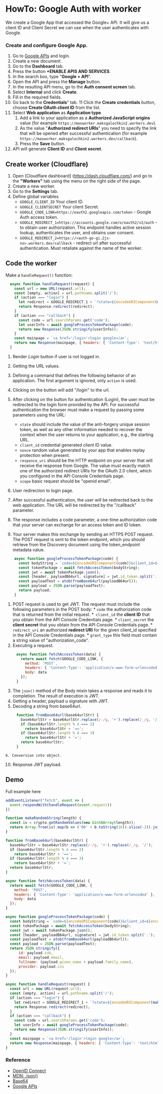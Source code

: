 # HowTo: Google Auth with worker
We create a Google App that accessed the Google+ API. It will give us a client ID and Client Secret we can use when the user authenticates with Google.

### Create and configure Google App.

1. Go to [Google APIs](https://console.developers.google.com/) and login. 
2. Create a new document.
3. Go to the **Dashboard** tab.
4. Press the button **+ENABLE APIS AND SERVICES**.
5. In the search box, type "**Google + API**".
6. Open the API and press the **Manage** button. 
7. In the resulting API menu, go to the **Auth consent screen** tab.
8. Select **Internal** and click **Create**.
9. Fill in the required fields.
10. Go back to the **Credentials**" tab.
11 Click the **Create credentials** button, choose **Create OAuth client ID** from the list.
12. Select **Web application** as **Application type**. 
    1. Add a link to your application as a **Authorized JavaScript origins** value (for example `https://maxworker.maksgalochkin2.workers.dev`).
    2. As the value "**Authorized redirect URIs**" you need to specify the link that will be opened after successful authentication (for example `https://maxworker.maksgalochkin2.workers.dev/callback`).
    3. Press the **Save** button. 
13. API will generate **Client ID** and **Client secret**.

## Create worker (Cloudflare)

1. Open [Cloudflare dashboard] (https://dash.cloudflare.com/) and go to the **"Workers"** tab using the menu on the right side of the page.
2. Create a new worker.
3. Go to the **Settings** tab.
4. Define global variables 
   * `GOOGLE_CLIENT_ID` Your client ID.
   * `GOOGLE_CLIENTSECRET` Your client Secret.
   * `GOOGLE_CODE_LINK=https://oauth2.googleapis.com/token` - Google Auth access token.
   * `GOOGLE_REDIRECT_1=https://accounts.google.com/o/oauth2/v2/auth` - to obtain user authorization. This endpoint handles active session lookup, authenticates the user, and obtains user consent.
   * `GOOGLE_REDIRECT_2=https://<auth-go-gi.2js-no>.workers.dev/callback` - redirect url after successful authentication. Must retaliate against the name of the worker.

## Code the worker

Make a `handleRequest()` function:
```javascript
  async function handleRequest(request) {
    const url = new URL(request.url);                                                   //[2]
    const [empty, action] = url.pathname.split('/');                                    //[3]
    if (action === "login") {                                                           //[4]
      let redirect = GOOGLE_REDIRECT_1 + `?state=${encodeURIComponent(makeRandomString(12))}&client_id=${encodeURIComponent(GOOGLE_CLIENT_ID)}&nonce=${encodeURIComponent(makeRandomString(12))}&response_type=${encodeURIComponent("code")}&redirect_uri=${encodeURIComponent(GOOGLE_REDIRECT_2)}&scope=${encodeURIComponent("openid email")}&`; //[5]
      return Response.redirect(redirect);                                               //[6]
    }
    if (action === "callback") {                                                        //[7]
      const code = url.searchParams.get('code');                                        //[8]
      let userInfo = await googleProcessTokenPackage(code);                             //[9]
      return new Response(JSON.stringify(userInfo));                                    //[10]
    }
    const mainpage = `<a href='/login'>login google</a>`;
    return new Response(mainpage, { headers: { 'Content-Type': 'text/html' } });        //[1]
  }
```
1. Render _Login_ button if user is not logged in.
2. Getting the URL values. 
3. Defining a command that defines the following behavior of an application. The first argument is ignored, only `action` is used.
4. Clicking on the button will add "/login" to the url.
5. After clicking on the button for authentication (Login), the user must be redirected to the login form provided by the API. For successful authentication the browser must make a request by passing some parameters using the URL:
      * `state`  should include the value of the anti-forgery unique session token, as well as any other information needed to recover the context when the user returns to your application, e.g., the starting URL.  
      * `client_id`  credential generated client ID value.        
      * `nonce` random value generated by your app that enables replay protection when present.
      * `responce_uri` should be the HTTP endpoint on your server that will receive the response from Google. The value must exactly match one of the authorized redirect URIs for the OAuth 2.0 client, which you configured in the API Console Credentials page.
      * `scope` basic request should be "openid email".
 
6. User redirection to login page.
7. After successful authentication, the user will be redirected back to the web application. The URL will be redirected by the "/callback" parameter.
8. The response includes a code parameter, a one-time authorization code that your server can exchange for an access token and ID token.
9. Your server makes this exchange by sending an HTTPS POST request. The POST request is sent to the token endpoint, which you should retrieve from the Discovery document using the token_endpoint metadata value.
```javascript
    async function googleProcessTokenPackage(code) {
      const bodyString = `code=${encodeURIComponent(code)}&client_id=${encodeURIComponent(GOOGLE_CLIENT_ID)}&client_secret=${encodeURIComponent(GOOGLE_CLIENT_SECRET)}&redirect_uri=${encodeURIComponent(GOOGLE_REDIRECT_2)}&grant_type=authorization_code`;                            //[1]
      const tokenPackage = await fetchAccessToken(bodyString);                //[2]
      const jwt = await tokenPackage.json();                                  //[3]
      const [header, payloadB64url, signature] = jwt.id_token.split('.');     //[4]
      const payloadText = atob(fromBase64url(payloadB64url));                 //[5]
      const payload = JSON.parse(payloadText);                                //[6]
      return payload;
    }
```
1. POST request is used to get JWT. The request must include the following parameters in the POST body:
       * `code` the authorization code that is returned from the initial request.
       *` client_id`	the **client ID** that you obtain from the API Console Credentials page.
       * `client_secret`	the **client secret** that you obtain from the API Console Credentials page.
       * `redirect_uri` an authorized **redirect URI** for the given client_id specified in the API Console Credentials page.
       * `grant_type` this field must contain a  string value of "authorization_code".
2. Executing a request. 
```javascript
     async function fetchAccessToken(data) {
       return await fetch(GOOGLE_CODE_LINK, {
         method: 'POST',
         headers: { 'Content-Type': 'application/x-www-form-urlencoded' },
         body: data
       });
     }
```
3. The `json()` method of the Body mixin takes a response and reads it to completion. The result of execution is JWT.
4. Getting a header, payload u signature with JWT.
5. Decoding a string from base64url.
```javascript
     function fromBase64url(base64urlStr) {
       base64urlStr = base64urlStr.replace(/-/g, '+').replace(/_/g, '/');
       if (base64urlStr.length % 4 === 2)
         return base64urlStr + '==';
       if (base64urlStr.length % 4 === 3)
         return base64urlStr + '=';
       return base64urlStr;
     }
```
    6. Conversion into object.
 10. Response JWT payload.
 
## Demo
 Full example here
 ```javascript
 addEventListener("fetch", event => {
   event.respondWith(handleRequest(event.request))
 })
 
 function makeRandomString(length) {
   const iv = crypto.getRandomValues(new Uint8Array(length));
   return Array.from(iv).map(b => ('00' + b.toString(16)).slice(-2)).join('');
 }
 
 function fromBase64url(base64urlStr) {
   base64urlStr = base64urlStr.replace(/-/g, '+').replace(/_/g, '/');
   if (base64urlStr.length % 4 === 2)
     return base64urlStr + '==';
   if (base64urlStr.length % 4 === 3)
     return base64urlStr + '=';
   return base64urlStr;
 }
 
 async function fetchAccessToken(data) {
   return await fetch(GOOGLE_CODE_LINK, {
     method: 'POST',
     headers: { 'Content-Type': 'application/x-www-form-urlencoded' },
     body: data
   });
 }
 
 async function googleProcessTokenPackage(code) {
   const bodyString = `code=${encodeURIComponent(code)}&client_id=${encodeURIComponent(GOOGLE_CLIENT_ID)}&client_secret=${encodeURIComponent(GOOGLE_CLIENT_SECRET)}&redirect_uri=${encodeURIComponent(GOOGLE_REDIRECT_2)}&grant_type=authorization_code`
   const tokenPackage = await fetchAccessToken(bodyString);
   const jwt = await tokenPackage.json();
   const [header, payloadB64url, signature] = jwt.id_token.split('.');
   const payloadText = atob(fromBase64url(payloadB64url));
   const payload = JSON.parse(payloadText);
   return JSON.stringify({
       id: payload.sub,
       email: payload.email,
       fullname: (payload.given_name + payload.family_name),
       provider: payload.iss
   });
 }
 
 async function handleRequest(request) {
   const url = new URL(request.url);
   const [empty, action] = url.pathname.split('/');
   if (action === "login") {
     let redirect = GOOGLE_REDIRECT_1 + `?state=${encodeURIComponent(makeRandomString(12))}&client_id=${encodeURIComponent(GOOGLE_CLIENT_ID)}&nonce=${encodeURIComponent(makeRandomString(24))}&response_type=${encodeURIComponent("code")}&redirect_uri=${encodeURIComponent(GOOGLE_REDIRECT_2)}&scope=${encodeURIComponent("openid email")}&`;
     return Response.redirect(redirect);
   }
   if (action === "callback") {
     const code = url.searchParams.get('code');
     let userInfo = await googleProcessTokenPackage(code);
     return new Response(JSON.stringify(userInfo));
   }
   const mainpage = `<a href='/login'>login google</a>`;
   return new Response(mainpage, { headers: { 'Content-Type': 'text/html' } });
 }
 ```
 ### Reference
 
 * [OpenID Connect]( //https://developers.google.com/identity/protocols/oauth2/openid-connect)
 * [MDN: .json()](https://developer.mozilla.org/en-US/docs/Web/API/Body/json)
 * [Base64](https://en.wikipedia.org/wiki/Base64)
 * [Google APIs](https://console.developers.google.com/)
